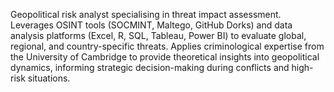 Geopolitical risk analyst specialising in threat impact assessment. Leverages OSINT tools (SOCMINT, Maltego, GitHub Dorks) and data analysis platforms (Excel, R, SQL, Tableau, Power BI) to evaluate global, regional, and country-specific threats. Applies criminological expertise from the University of Cambridge to provide theoretical insights into geopolitical dynamics, informing strategic decision-making during conflicts and high-risk situations.

<!---
CynthiaIfeoma/CynthiaIfeoma is a ✨ special ✨ repository because its `README.md` (this file) appears on your GitHub profile.
You can click the Preview link to take a look at your changes.
--->
